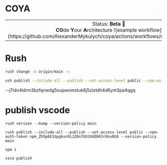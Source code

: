 # COYA

<p align="center">
<table>
<tbody>
    <td align="center">
    <img width="2000" height="0"><br>
    Status: <b>Beta 🎉</b><br>
    <b>CO</b>de <b>Y</b>our <b>A</b>rchitecture
    ![example workflow](https://github.com/AlexanderMykulych/coya/actions/workflows/main.yml/badge.svg)
    <img width="2000" height="0">
    </td>
</tbody>
</table>
</p>

# Rush
```bash
rush change -b origin/main -v

ush publish --include-all --publish --set-access-level public --npm-auth-token <token> --version-policy main
```
--j7idn4idrm3bzfqnwdg5oupwomstuk6j5zixtdh4d6ynt3pa4qgq

# publish vscode
```
rush version --bump --version-policy main
```

```
rush publish --include-all --publish --set-access-level public --npm-auth-token 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 --version-policy main
```
```
npm i
```
```
vsce publish
```
